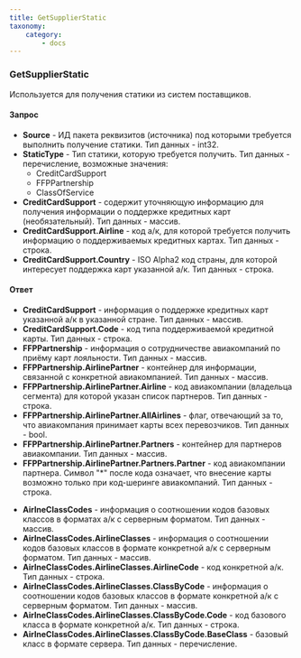 ```yaml
---
title: GetSupplierStatic
taxonomy:
    category:
        - docs
---
```


### GetSupplierStatic

Используется для получения статики из систем поставщиков.

#### Запрос

-   **Source** - ИД пакета реквизитов (источника) под которыми требуется выполнить получение статики. Тип данных - int32.
-   **StaticType** - Тип статики, которую требуется получить. Тип данных - перечисление, возможные значения:
    -   CreditCardSupport
    -   FFPPartnership
    -   ClassOfService
-   **CreditCardSupport** - содержит уточняющую информацию для получения информации о поддержке кредитных карт (необязательный). Тип данных - массив.
-   **CreditCardSupport.Airline** - код а/к, для которой требуется получить информацию о поддерживаемых кредитных картах. Тип данных - строка.
-   **CreditCardSupport.Country** - ISO Alpha2 код страны, для которой интересует поддержка карт указанной а/к. Тип данных - строка.

#### Ответ

-   **CreditCardSupport** - информация о поддержке кредитных карт указанной а/к в указанной стране. Тип данных - массив.
-   **CreditCardSupport.Code** - код типа поддерживаемой кредитной карты. Тип данных - строка.
-   **FFPPartnership** - информация о сотрудничестве авиакомпаний по приёму карт лояльности. Тип данных - массив.
-   **FFPPartnership.AirlinePartner** - контейнер для информации, связанной с конкретной авиакомпанией. Тип данных - массив.
-   **FFPPartnership.AirlinePartner.Airline** - код авиакомпании (владельца сегмента) для которой указан список партнеров. Тип данных - строка.
-   **FFPPartnership.AirlinePartner.AllAirlines** - флаг, отвечающий за то, что авиакомпания принимает карты всех перевозчиков. Тип данных - bool.
-   **FFPPartnership.AirlinePartner.Partners** - контейнер для партнеров авиакомпании. Тип данных - массив.
-   **FFPPartnership.AirlinePartner.Partners.Partner** - код авиакомпании партнера. Символ "\*" после кода означает, что внесение карты возможно только при код-шеринге авиакомпаний. Тип данных - строка.

<!-- -->

-   **AirlneClassCodes** - информация о соотношении кодов базовых классов в форматах а/к с серверным форматом. Тип данных - массив.
-   **AirlneClassCodes.AirlineClasses** - информация о соотношении кодов базовых классов в формате конкретной а/к с серверным форматом. Тип данных - массив.
-   **AirlneClassCodes.AirlineClasses.AirlineCode** - код конкретной а/к. Тип данных - строка.
-   **AirlneClassCodes.AirlineClasses.ClassByCode** - информация о соотношении кодов базовых классов в формате конкретной а/к с серверным форматом. Тип данных - массив.
-   **AirlneClassCodes.AirlineClasses.ClassByCode.Code** - код базового класса в формате конкретной а/к. Тип данных - строка.
-   **AirlneClassCodes.AirlineClasses.ClassByCode.BaseClass** - базовый класс в формате сервера. Тип данных - перечисление.
